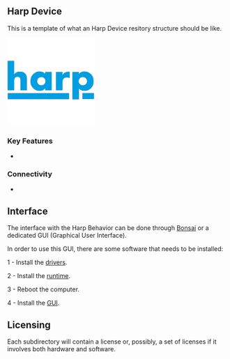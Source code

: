 ## Harp Device
This is a template of what an Harp Device resitory structure should be like.

![HarpDevice](./Assets/pcb.png)

### Key Features ###

* 

### Connectivity ###

* 

## Interface ##


The interface with the Harp Behavior can be done through [Bonsai](https://bonsai-rx.org/) or a dedicated GUI (Graphical User Interface).

In order to use this GUI, there are some software that needs to be installed:

1 - Install the [drivers](https://bitbucket.org/fchampalimaud/downloads/downloads/UsbDriver-2.12.26.zip).

2 - Install the [runtime](https://bitbucket.org/fchampalimaud/downloads/downloads/Runtime-1.0.zip).

3 - Reboot the computer.

4 - Install the [GUI](link_to_gui).

## Licensing ##

Each subdirectory will contain a license or, possibly, a set of licenses if it involves both hardware and software.
